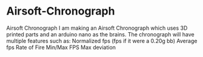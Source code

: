 # Airsoft-Chronograph
Airsoft Chronograph
I am making an Airsoft Chronograph which uses 3D printed parts and an arduino nano as the brains. 
The chronograph will have multiple features such as:
Normalized fps (fps if it were a 0.20g bb)
Average fps
Rate of Fire
Min/Max FPS
Max deviation
